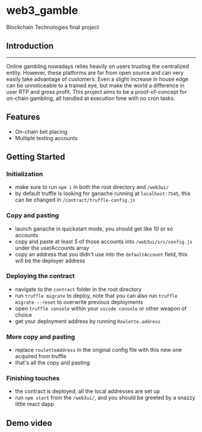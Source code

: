 # web3_gamble
Blockchain Technologies final project

## Introduction
---

Online gambling nowadays relies heavily on users trusting the centralized entity. However, these platforms are far from open source and can very easily take advantage of customers. Even a slight increase in house edge can be unnoticeable to a trained eye, but make the world a difference in user RTP and gross profit. This project aims to be a proof-of-concept for on-chain gambling, all handled at execution time with no cron tasks.

## Features
 - On-chain bet placing
 - Multiple testing accounts

## Getting Started
### Initialization
 - make sure to run `npm i` in both the root directory and `/web3ui/`
 - by default truffle is looking for ganache running at `localhost:7545`, this can be changed in `/contract/truffle-config.js`

### Copy and pasting
 - launch ganache in quickstart mode, you should get like 10 or so accounts
 - copy and paste at least *5* of those accounts into `/web3ui/src/config.js` under the userAccounts array
 - copy an address that you didn't use into the `defaultAccount` field, this will be the deployer address
 
### Deploying the contract
 - navigate to the `contract` folder in the root directory
 - run `truffle migrate` to deploy, note that you can also run `truffle migrate --reset` to overwrite previous deployments
 - open `truffle console` within your `vscode console` or other weapon of choice
 - get your deployment address by running `Roulette.address`

### More copy and pasting
 - replace `rouletteAddress` in the original config file with this new one acquired from truffle
 - that's all the copy and pasting
 
### Finishing touches
 - the contract is deployed, all the local addresses are set up
 - run `npm start` from the `/web3ui/`, and you should be greeted by a snazzy little react dapp

## Demo video

